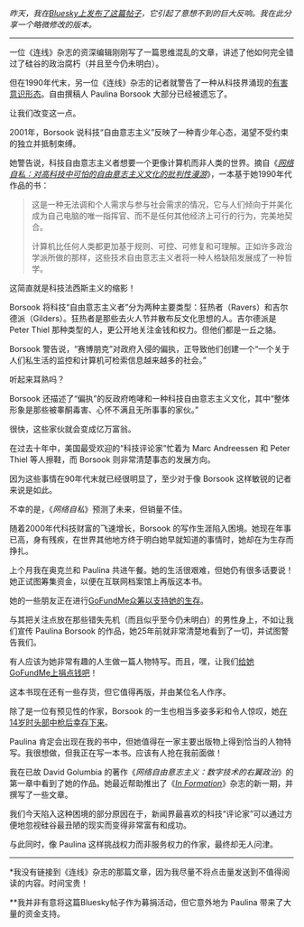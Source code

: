*昨天，我在*[*Bluesky上发布了这篇帖子*](https://bsky.app/profile/gilduran.com/post/3lzm3dyh5js27?ref=thenerdreich.com)*，它引起了意想不到的巨大反响。我在此分享一个略微修改的版本。*

---

一位《连线》杂志的资深编辑刚刚写了一篇思维混乱的文章，讲述了他如何完全错过了硅谷的政治腐朽（并且至今仍未明白）。

但在1990年代末，另一位《连线》杂志的记者就警告了一种从科技界涌现的[有害意识形态](https://www.motherjones.com/politics/1996/07/cyberselfish/?ref=thenerdreich.com)。自由撰稿人 Paulina Borsook 大部分已经被遗忘了。

让我们改变这一点。

2001年，Borsook 说科技“自由意志主义”反映了一种青少年心态，渴望不受约束的独立并抵制束缚。

她警告说，科技自由意志主义者想要一个更像计算机而非人类的世界。摘自《[*网络自私：对高科技中可怕的自由意志主义文化的批判性漫游*](https://www.penguinrandomhouse.com/books/16274/cyberselfish-by-pauline-borsook/?ref=thenerdreich.com)》，一本基于她1990年代作品的书：

> 这是一种无法调和个人需求与参与社会需求的情况，它与人们倾向于并美化成为自己电脑的唯一指挥官、而不是任何其他经济上可行的行为，完美地契合。
>
> 计算机比任何人类都更加基于规则、可控、可修复和可理解。正如许多政治学派所做的那样，这些技术自由意志主义者将一种人格缺陷发展成了一种哲学。

这简直就是科技法西斯主义的缩影！

Borsook 将科技“自由意志主义者”分为两种主要类型：狂热者（Ravers）和吉尔德派（Gilders）。狂热者是那些去火人节并散布反文化思想的人。吉尔德派是 Peter Thiel 那种类型的人，更公开地关注金钱和权力。但他们都是一丘之貉。

Borsook 警告说，“赛博朋克”对政府入侵的偏执，正导致他们创建一个“一个关于人们私生活的监控和计算机可检索信息越来越多的社会。”

听起来耳熟吗？

Borsook 还描述了“偏执”的反政府咆哮和一种科技自由意志主义文化，其中“整体形象是那些被睾酮毒害、心怀不满且无所事事的家伙。”

很快，这些家伙就会变成亿万富翁。

在过去十年中，美国最受欢迎的“科技评论家”忙着为 Marc Andreessen 和 Peter Thiel 等人擦鞋，而 Borsook 则非常清楚事态的发展方向。

因为这些事情在90年代末就已经很明显了，至少对于像 Borsook 这样敏锐的记者来说是如此。

不幸的是，《*网络自私*》预测了未来，但销量不佳。

随着2000年代科技财富的飞速增长，Borsook 的写作生涯陷入困境。她现在年事已高，身有残疾，在世界其他地方终于明白她早就知道的事情时，她却在为生存而挣扎。

上个月我在奥克兰和 Paulina 共进午餐。她的生活很艰难，但她仍有很多话要说！她正试图筹集资金，以便在互联网档案馆上再版这本书。

她的一些朋友正在进行[GoFundMe众筹以支持她的生存](https://www.gofundme.com/f/support-for-paulina-disabled-writer-artist-and-activist?ref=thenerdreich.com)。

与其把关注点放在那些错失先机（而且似乎至今仍未明白）的男性身上，不如让我们宣传 Paulina Borsook 的作品，她25年前就非常清楚地看到了一切，并试图警告我们。

有人应该为她非常有趣的人生做一篇人物特写。而且，嘿，让我们[给她GoFundMe上捐点钱吧](https://www.gofundme.com/f/support-for-paulina-disabled-writer-artist-and-activist?ref=thenerdreich.com)！

这本书现在还有一些存货，但它值得再版，并由某位名人作序。

除了是一位有预见性的作家，Borsook 的一生也相当多姿多彩和令人惊叹，她[在14岁时头部中枪后幸存下来](https://stanforddaily.com/2013/11/11/paulina-borsook-shares-thoughts-on-her-my-life-as-a-ghost-project/?ref=thenerdreich.com)。

Paulina 肯定会出现在我的书中，但她值得在一家主要出版物上得到恰当的人物特写。我很想做，但我正在写一本书。应该有人抢在我前面做！

我在已故 David Golumbia 的著作《*网络自由意志主义：数字技术的右翼政治*》的第一章中看到了她的作品。她最近帮助推出了《[*In Formation*](https://magculture.com/products/in-formation-3?srsltid=AfmBOoqPySmliRS4lilcbRybTtzbFBa58GqErRcbq6hbndLMpwry8EAn&ref=thenerdreich.com)》杂志的新一期，并撰写了一些文章。

我们今天陷入这种困境的部分原因在于，新闻界最喜欢的科技“评论家”可以通过方便地忽视硅谷最丑陋的现实而变得非常富有和成功。

与此同时，像 Paulina 这样挑战权力而非服务权力的作家，最终却无人问津。

---

\*我没有链接到《连线》杂志的那篇文章，因为我尽量不将点击量发送到不值得阅读的内容。时间宝贵！

\*\*我并非有意将这篇Bluesky帖子作为募捐活动，但它意外地为 Paulina 带来了大量的资金支持。